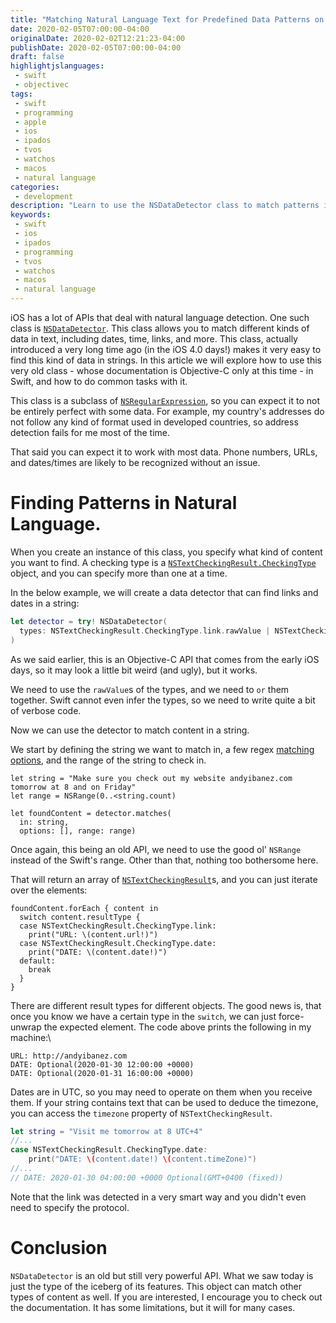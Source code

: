 ```yaml
---
title: "Matching Natural Language Text for Predefined Data Patterns on Apple's Devices"
date: 2020-02-05T07:00:00-04:00
originalDate: 2020-02-02T12:21:23-04:00
publishDate: 2020-02-05T07:00:00-04:00
draft: false
highlightjslanguages:
 - swift
 - objectivec
tags:
 - swift
 - programming
 - apple
 - ios
 - ipados
 - tvos
 - watchos
 - macos
 - natural language
categories:
 - development
description: "Learn to use the NSDataDetector class to match patterns in natural language."
keywords:
 - swift
 - ios
 - ipados
 - programming
 - tvos
 - watchos
 - macos
 - natural language
---
```


iOS has a lot of APIs that deal with natural language detection. One such class is [`NSDataDetector`](https://developer.apple.com/documentation/foundation/nsdatadetector). This class allows you to match different kinds of data in text, including dates, time, links, and more. This class, actually introduced a very long time ago (in the iOS 4.0 days!) makes it very easy to find this kind of data in strings. In this article we will explore how to use this very old class - whose documentation is Objective-C only at this time - in Swift, and how to do common tasks with it.

This class is a subclass of [`NSRegularExpression`](https://developer.apple.com/documentation/foundation/nsregularexpression), so you can expect it to not be entirely perfect with some data. For example, my country's addresses do not follow any kind of format used in developed countries, so address detection fails for me most of the time.

That said you can expect it to work with most data. Phone numbers, URLs, and dates/times are likely to be recognized without an issue.

# Finding Patterns in Natural Language.

When you create an instance of this class, you specify what kind of content you want to find. A checking type is a [`NSTextCheckingResult.CheckingType`](https://developer.apple.com/documentation/foundation/nstextcheckingresult/checkingtype) object, and you can specify more than one at a time.

In the below example, we will create a data detector that can find links and dates in a string:

```swift
let detector = try! NSDataDetector(
  types: NSTextCheckingResult.CheckingType.link.rawValue | NSTextCheckingResult.CheckingType.date.rawValue
)
```

As we said earlier, this is an Objective-C API that comes from the early iOS days, so it may look a little bit weird (and ugly), but it works.

We need to use the `rawValue`s of the types, and we need to `or` them together. Swift cannot even infer the types, so we need to write quite a bit of verbose code.

Now we can use the detector to match content in a string.

We start by defining the string we want to match in, a few regex [matching options](https://developer.apple.com/documentation/foundation/nsregularexpression/matchingoptions), and the range of the string to check in.

```
let string = "Make sure you check out my website andyibanez.com tomorrow at 8 and on Friday"
let range = NSRange(0..<string.count)

let foundContent = detector.matches(
  in: string,
  options: [], range: range)
```

Once again, this being an old API, we need to use the good ol' `NSRange` instead of the Swift's range. Other than that, nothing too bothersome here.

That will return an array of [`NSTextCheckingResult`](https://developer.apple.com/documentation/foundation/nstextcheckingresult)s, and you can just iterate over the elements:

```
foundContent.forEach { content in
  switch content.resultType {
  case NSTextCheckingResult.CheckingType.link:
    print("URL: \(content.url!)")
  case NSTextCheckingResult.CheckingType.date:
    print("DATE: \(content.date!)")
  default:
    break
  }
}
```

There are different result types for different objects. The good news is, that once you know we have a certain type in the `switch`, we can just force-unwrap the expected element. The code above prints the following in my machine:\

```
URL: http://andyibanez.com
DATE: Optional(2020-01-30 12:00:00 +0000)
DATE: Optional(2020-01-31 16:00:00 +0000)
```

Dates are in UTC, so you may need to operate on them when you  receive them. If your string contains text that can be used to deduce the timezone, you can access the `timezone` property of `NSTextCheckingResult`.

```swift
let string = "Visit me tomorrow at 8 UTC+4"
//...
case NSTextCheckingResult.CheckingType.date:
    print("DATE: \(content.date!) \(content.timeZone)")
//...
// DATE: 2020-01-30 04:00:00 +0000 Optional(GMT+0400 (fixed))
```

Note that the link was detected in a very smart way and you didn't even need to specify the protocol.

# Conclusion

`NSDataDetector` is an old but still very powerful API. What we saw today is just the type of the iceberg of its features. This object can match other types of content as well. If you are interested, I encourage you to check out the documentation. It has some limitations, but it will for many cases.

